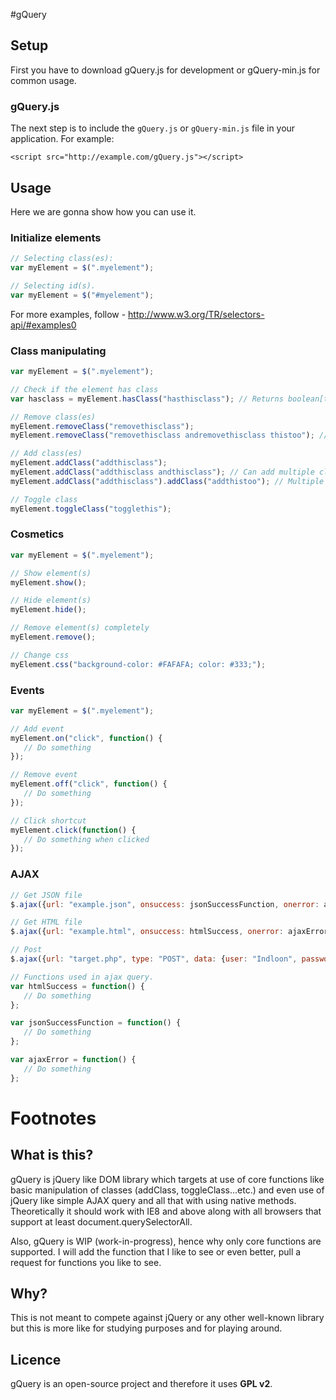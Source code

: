 #gQuery

## Setup

First you have to download gQuery.js for development or gQuery-min.js for common usage.

### gQuery.js

The next step is to include the `gQuery.js` or `gQuery-min.js` file in your application. For example:

    <script src="http://example.com/gQuery.js"></script>

## Usage

Here we are gonna show how you can use it.

### Initialize elements

```javascript
// Selecting class(es):
var myElement = $(".myelement");

// Selecting id(s).
var myElement = $("#myelement");
```

For more examples, follow - http://www.w3.org/TR/selectors-api/#examples0

### Class manipulating

```javascript
var myElement = $(".myelement");

// Check if the element has class
var hasclass = myElement.hasClass("hasthisclass"); // Returns boolean[true|false]

// Remove class(es)
myElement.removeClass("removethisclass"); 
myElement.removeClass("removethisclass andremovethisclass thistoo"); // Can remove multiple classes at once

// Add class(es)
myElement.addClass("addthisclass");
myElement.addClass("addthisclass andthisclass"); // Can add multiple classes at once
myElement.addClass("addthisclass").addClass("addthistoo"); // Multiple functions supported

// Toggle class
myElement.toggleClass("togglethis");
```

### Cosmetics

```javascript
var myElement = $(".myelement");

// Show element(s)
myElement.show();

// Hide element(s)
myElement.hide();

// Remove element(s) completely
myElement.remove();

// Change css
myElement.css("background-color: #FAFAFA; color: #333;");
```

### Events

```javascript
var myElement = $(".myelement");

// Add event
myElement.on("click", function() {
   // Do something
});

// Remove event
myElement.off("click", function() {
   // Do something
});

// Click shortcut
myElement.click(function() {
   // Do something when clicked
});
```

### AJAX

```javascript
// Get JSON file
$.ajax({url: "example.json", onsuccess: jsonSuccessFunction, onerror: ajaxError });

// Get HTML file
$.ajax({url: "example.html", onsuccess: htmlSuccess, onerror: ajaxError });

// Post
$.ajax({url: "target.php", type: "POST", data: {user: "Indloon", password: "DidyoureallyathinkIwouldtypemypasswordhere?"}, onsuccess: jsonSuccessFunction, onerror: ajaxError });

// Functions used in ajax query.
var htmlSuccess = function() {
   // Do something
};

var jsonSuccessFunction = function() {
   // Do something
};

var ajaxError = function() {
   // Do something
};
```

# Footnotes

What is this?
-------------
gQuery is jQuery like DOM library which targets at use of core functions like basic manipulation of classes (addClass, toggleClass...etc.) and even use of jQuery like simple AJAX query
and all that with using native methods. Theoretically it should work with IE8 and above along with all browsers that support at least document.querySelectorAll.

Also, gQuery is WIP (work-in-progress), hence why only core functions are supported. I will add the function that I like to see or even better, pull a request for functions you like to see.

Why?
----
This is not meant to compete against jQuery or any other well-known library but this is more like for studying purposes and for playing around.

Licence
------
gQuery is an open-source project and therefore it uses **GPL v2**.
